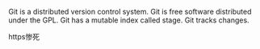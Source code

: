 Git is a distributed version control system.
Git is free software distributed under the GPL.
Git has a mutable index called stage.
Git tracks changes.

https惨死
